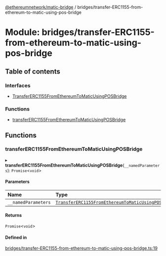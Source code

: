 [@ethereumnetwork/matic-bridge](../README.md) / bridges/transfer-ERC1155-from-ethereum-to-matic-using-pos-bridge

# Module: bridges/transfer-ERC1155-from-ethereum-to-matic-using-pos-bridge

## Table of contents

### Interfaces

- [TransferERC1155FromEthereumToMaticUsingPOSBridge](../interfaces/bridges_transfer_ERC1155_from_ethereum_to_matic_using_pos_bridge.TransferERC1155FromEthereumToMaticUsingPOSBridge.md)

### Functions

- [transferERC1155FromEthereumToMaticUsingPOSBridge](bridges_transfer_ERC1155_from_ethereum_to_matic_using_pos_bridge.md#transfererc1155fromethereumtomaticusingposbridge)

## Functions

### transferERC1155FromEthereumToMaticUsingPOSBridge

▸ **transferERC1155FromEthereumToMaticUsingPOSBridge**(`__namedParameters`): `Promise`<`void`\>

#### Parameters

| Name | Type |
| :------ | :------ |
| `__namedParameters` | [`TransferERC1155FromEthereumToMaticUsingPOSBridge`](../interfaces/bridges_transfer_ERC1155_from_ethereum_to_matic_using_pos_bridge.TransferERC1155FromEthereumToMaticUsingPOSBridge.md) |

#### Returns

`Promise`<`void`\>

#### Defined in

[bridges/transfer-ERC1155-from-ethereum-to-matic-using-pos-bridge.ts:19](https://github.com/KedziaPawel/matic-bridge/blob/72214ac/src/bridges/transfer-ERC1155-from-ethereum-to-matic-using-pos-bridge.ts#L19)
